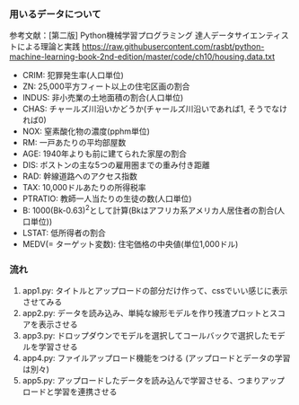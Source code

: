 ### 用いるデータについて
参考文献：[第二版] Python機械学習プログラミング
達人データサイエンティストによる理論と実践
https://raw.githubusercontent.com/rasbt/python-machine-learning-book-2nd-edition/master/code/ch10/housing.data.txt

- CRIM: 犯罪発生率(人口単位)
- ZN: 25,000平方フィート以上の住宅区画の割合
- INDUS: 非小売業の土地面積の割合(人口単位)
- CHAS: チャールズ川沿いかどうか(チャールズ川沿いであれば1, そうでなければ0)
- NOX: 窒素酸化物の濃度(pphm単位)
- RM: 一戸あたりの平均部屋数
- AGE: 1940年よりも前に建てられた家屋の割合
- DIS: ボストンの主な5つの雇用圏までの重み付き距離
- RAD: 幹線道路へのアクセス指数
- TAX: 10,000ドルあたりの所得税率
- PTRATIO: 教師一人当たりの生徒の数(人口単位)
- B: 1000(Bk-0.63)<sup>2</sup>として計算(Bkはアフリカ系アメリカ人居住者の割合(人口単位))
- LSTAT: 低所得者の割合
- MEDV(= ターゲット変数): 住宅価格の中央値(単位1,000ドル) 

### 流れ
1. app1.py: タイトルとアップロードの部分だけ作って、cssでいい感じに表示させてみる
2. app2.py: データを読み込み、単純な線形モデルを作り残渣プロットとスコアを表示させる
3. app3.py: ドロップダウンでモデルを選択してコールバックで選択したモデルを学習させる
4. app4.py: ファイルアップロード機能をつける (アップロードとデータの学習は別々)
5. app5.py: アップロードしたデータを読み込んで学習させる、つまりアップロードと学習を連携させる

